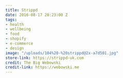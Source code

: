 ```yaml
---
title: Strippd
date: 2016-08-17 20:23:00 Z
tags:
- health
- wellbeing
- food
- shopify
- e-commerce
- design
image: "/uploads/104%20-%20strippd@2x-a7d501.jpg"
store-link: https://strippd-uk.com
credit: The Big Webowski
credit-link: https://webowski.me
---
```


